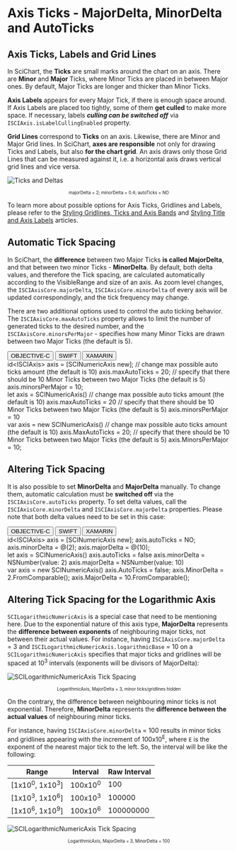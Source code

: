 # Axis Ticks - MajorDelta, MinorDelta and AutoTicks

## Axis Ticks, Labels and Grid Lines
In SciChart, the **Ticks** are small marks around the chart on an axis. There are **Minor** and **Major** Ticks, where Minor Ticks are placed in between Major ones. By default, Major Ticks are longer and thicker than Minor Ticks.

**Axis Labels** appears for every Major Tick, if there is enough space around. If Axis Labels are placed too tightly, some of them **get culled** to make more space. If necessary, labels ***culling can be switched off*** via `ISCIAxis.isLabelCullingEnabled` property.

**Grid Lines** correspond to **Ticks** on an axis. Likewise, there are Minor and Major Grid lines. In SciChart, **axes are responsible** not only for drawing Ticks and Labels, but also **for the chart grid**. An axis draws only those Grid Lines that can be measured against it, i.e. a horizontal axis draws vertical grid lines and vice versa.

![Ticks and Deltas](img/axis-2d/major-minor-ticks.png)
<center><sub><sup>majorDelta = 2; minorDelta = 0.4; autoTicks = NO</sub></sup></center>

To learn more about possible options for Axis Ticks, Gridlines and Labels, please refer to the [Styling Gridlines, Ticks and Axis Bands](axis-styling---styling-grid-lines-tick-lines-and-axis-bands.html) and [Styling Title and Axis Labels](styling-the-axis-title-and-labels.html) articles.

## Automatic Tick Spacing
In SciChart, the **difference** between two Major Ticks **is called MajorDelta**, and that between two minor Ticks - **MinorDelta**. By default, both delta values, and therefore the Tick spacing, are calculated automatically according to the VisibleRange and size of an axis. As zoom level changes, the `ISCIAxisCore.majorDelta`, `ISCIAxisCore.minorDelta` of every axis will be updated correspondingly, and the tick frequency may change.

There are two additional options used to control the auto ticking behavior. The `ISCIAxisCore.maxAutoTicks` property allows to limit the number of generated ticks to the desired number, and the `ISCIAxisCore.minorsPerMajor` - specifies how many Minor Ticks are drawn between two Major Ticks (the default is 5).

<div class="code-snippet-tabs">
  <button class="code-snippet-tab" onclick="showCodeFor(event, 'objectivec')">OBJECTIVE-C</button>
  <button class="code-snippet-tab" onclick="showCodeFor(event, 'swift')">SWIFT</button>
  <button class="code-snippet-tab" onclick="showCodeFor(event, 'cs')">XAMARIN</button>
</div>
<div class="code-snippet" id="objectivec">
    id&lt;ISCIAxis&gt; axis = [SCINumericAxis new];
    // change max possible auto ticks amount (the default is 10)
    axis.maxAutoTicks = 20;
    // specify that there should be 10 Minor Ticks between two Major Ticks (the default is 5)
    axis.minorsPerMajor = 10;
</div>
<div class="code-snippet" id="swift">
    let axis = SCINumericAxis()
    // change max possible auto ticks amount (the default is 10)
    axis.maxAutoTicks = 20
    // specify that there should be 10 Minor Ticks between two Major Ticks (the default is 5)
    axis.minorsPerMajor = 10
</div>
<div class="code-snippet" id="cs">
    var axis = new SCINumericAxis()
    // change max possible auto ticks amount (the default is 10)
    axis.MaxAutoTicks = 20;
    // specify that there should be 10 Minor Ticks between two Major Ticks (the default is 5)
    axis.MinorsPerMajor = 10;
</div>

## Altering Tick Spacing
It is also possible to set **MinorDelta** and **MajorDelta** manually. To change them, automatic calculation must be **switched off** via the `ISCIAxisCore.autoTicks` property. To set delta values, call the `ISCIAxisCore.minorDelta` and `ISCIAxisCore.majorDelta` properties. Please note that both delta values need to be set in this case:

<div class="code-snippet-tabs">
  <button class="code-snippet-tab" onclick="showCodeFor(event, 'objectivec')">OBJECTIVE-C</button>
  <button class="code-snippet-tab" onclick="showCodeFor(event, 'swift')">SWIFT</button>
  <button class="code-snippet-tab" onclick="showCodeFor(event, 'cs')">XAMARIN</button>
</div>
<div class="code-snippet" id="objectivec">
    id&lt;ISCIAxis&gt; axis = [SCINumericAxis new];
    axis.autoTicks = NO;
    axis.minorDelta = @(2);
    axis.majorDelta = @(10);
</div>
<div class="code-snippet" id="swift">
    let axis = SCINumericAxis()
    axis.autoTicks = false
    axis.minorDelta = NSNumber(value: 2)
    axis.majorDelta = NSNumber(value: 10)
</div>
<div class="code-snippet" id="cs">
    var axis = new SCINumericAxis()
    axis.AutoTicks = false;
    axis.MinorDelta = 2.FromComparable();
    axis.MajorDelta = 10.FromComparable();
</div>

## Altering Tick Spacing for the Logarithmic Axis
`SCILogarithmicNumericAxis` is a special case that need to be mentioning here. Due to the exponential nature of this axis type, **MajorDelta** represents the **difference between exponents** of neighbouring major ticks, not between their actual values. For instance, having `ISCIAxisCore.majorDelta` = 3 and `ISCILogarithmicNumericAxis.logarithmicBase` = 10 on a `SCILogarithmicNumericAxis` specifies that major ticks and gridlines will be spaced at 10<sup>3</sup> intervals (exponents will be divisors of MajorDelta):

![SCILogarithmicNumericAxis Tick Spacing](img/axis-2d/log-axis-major-tick-spacing.png)
<center><sub><sup>LogarithmicAxis, MajorDelta = 3, minor ticks/gridlines hidden</sub></sup></center>

On the contrary, the difference between neighbouring minor ticks is not exponential. Therefore, **MinorDelta** represents the **difference between the actual values** of neighbouring minor ticks. 

For instance, having `ISCIAxisCore.minorDelta` = 100 results in minor ticks and gridlines appearing with the increment of 100x10<sup>E</sup>, where `E` is the exponent of the nearest major tick to the left. So, the interval will be like the following:

| **Range**                            | **Interval**       | **Raw Interval** |
| ------------------------------------ | ------------------ | ---------------- |
| [1x10<sup>0</sup>, 1x10<sup>3</sup>] | 100x10<sup>0</sup> | 100              |
| [1x10<sup>3</sup>, 1x10<sup>6</sup>] | 100x10<sup>3</sup> | 100000           |
| [1x10<sup>6</sup>, 1x10<sup>9</sup>] | 100x10<sup>6</sup> | 100000000        |

![SCILogarithmicNumericAxis Tick Spacing](img/axis-2d/log-axis-minor-tick-spacing.png)
<center><sub><sup>LogarithmicAxis, MajorDelta = 3, MinorDelta = 100</sub></sup></center>
